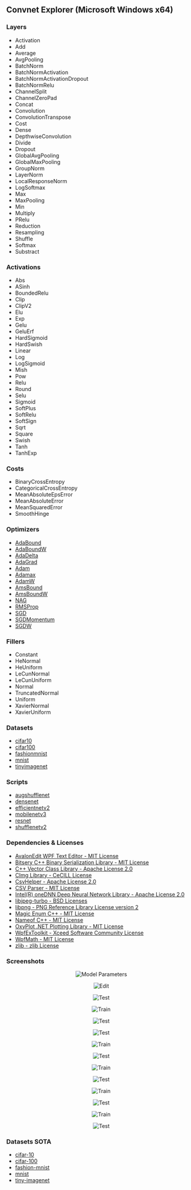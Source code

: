 ## Convnet Explorer (Microsoft Windows x64)

### Layers
* Activation
* Add
* Average
* AvgPooling
* BatchNorm
* BatchNormActivation
* BatchNormActivationDropout
* BatchNormRelu
* ChannelSplit
* ChannelZeroPad
* Concat
* Convolution
* ConvolutionTranspose
* Cost
* Dense
* DepthwiseConvolution
* Divide
* Dropout
* GlobalAvgPooling
* GlobalMaxPooling
* GroupNorm
* LayerNorm
* LocalResponseNorm
* LogSoftmax
* Max
* MaxPooling
* Min
* Multiply
* PRelu
* Reduction
* Resampling
* Shuffle
* Softmax
* Substract

### Activations
* Abs
* ASinh
* BoundedRelu
* Clip
* ClipV2
* Elu
* Exp
* Gelu
* GeluErf
* HardSigmoid
* HardSwish
* Linear
* Log
* LogSigmoid
* Mish
* Pow
* Relu
* Round
* Selu
* Sigmoid
* SoftPlus
* SoftRelu
* SoftSign
* Sqrt
* Square
* Swish
* Tanh
* TanhExp

### Costs
* BinaryCrossEntropy
* CategoricalCrossEntropy
* MeanAbsoluteEpsError
* MeanAbsoluteError
* MeanSquaredError
* SmoothHinge

### Optimizers
* [AdaBound](https://arxiv.org/abs/1902.09843)
* [AdaBoundW](https://arxiv.org/abs/1902.09843)
* [AdaDelta](https://arxiv.org/pdf/1609.04747.pdf)
* [AdaGrad](https://arxiv.org/pdf/1609.04747.pdf)
* [Adam](https://arxiv.org/abs/1412.6980)
* [Adamax](https://arxiv.org/pdf/1609.04747.pdf)
* [AdamW](https://arxiv.org/abs/1711.05101)
* [AmsBound](https://arxiv.org/abs/1902.09843)
* [AmsBoundW](https://arxiv.org/abs/1902.09843)
* [NAG](https://arxiv.org/abs/1607.01981)
* [RMSProp](https://arxiv.org/pdf/1609.04747.pdf)
* [SGD](https://arxiv.org/pdf/1609.04747.pdf)
* [SGDMomentum](https://arxiv.org/pdf/1609.04747.pdf)
* [SGDW](https://arxiv.org/abs/1711.05101)

### Fillers
* Constant
* HeNormal
* HeUniform
* LeCunNormal
* LeCunUniform
* Normal
* TruncatedNormal
* Uniform
* XavierNormal
* XavierUniform

### Datasets
* [cifar10](https://www.cs.toronto.edu/~kriz/cifar.html)
* [cifar100](https://www.cs.toronto.edu/~kriz/cifar.html)
* [fashionmnist](https://github.com/zalandoresearch/fashion-mnist)
* [mnist](http://yann.lecun.com/exdb/mnist)
* [tinyimagenet](http://cs231n.stanford.edu/reports/2017/pdfs/930.pdf)

### Scripts
* [augshufflenet](https://arxiv.org/abs/2203.06589)
* [densenet](https://arxiv.org/abs/1608.06993)
* [efficientnetv2](https://arxiv.org/abs/2104.00298)
* [mobilenetv3](https://arxiv.org/abs/1905.02244)
* [resnet](https://arxiv.org/abs/1605.07146)
* [shufflenetv2](https://arxiv.org/abs/1807.11164)

### Dependencies & Licenses
* [AvalonEdit WPF Text Editor - MIT License](https://github.com/icsharpcode/AvalonEdit)
* [Bitsery C++ Binary Serialization Library - MIT License](https://github.com/fraillt/bitsery)
* [C++ Vector Class Library - Apache License 2.0](https://github.com/vectorclass)
* [CImg Library - CeCILL License](https://github.com/dtschump/CImg)
* [CsvHelper - Apache License 2.0](https://github.com/joshclose/csvhelper)
* [CSV Parser - MIT License](https://github.com/vincentlaucsb/csv-parser)
* [Intel(R) oneDNN Deep Neural Network Library - Apache License 2.0](https://github.com/oneapi-src/oneDNN)
* [libjpeg-turbo - BSD Licenses](https://github.com/libjpeg-turbo/libjpeg-turbo)
* [libpng - PNG Reference Library License version 2](https://github.com/glennrp/libpng)
* [Magic Enum C++ - MIT License](https://github.com/Neargye/magic_enum)
* [Nameof C++ - MIT License](https://github.com/Neargye/nameof)
* [OxyPlot .NET Plotting Library - MIT License](https://github.com/oxyplot/oxyplot)
* [WpfExToolkit - Xceed Software Community License](https://github.com/dotnetprojects/WpfExtendedToolkit)
* [WpfMath - MIT License](https://github.com/ForNeVeR/wpf-math)
* [zlib - zlib License](https://github.com/madler/zlib)

### Screenshots
<p align="center"><img src="https://github.com/proxualli/convnet/blob/main/doc/model_parameters_cifar10.png" alt="Model Parameters" title="Model Parameters"/></p>
<p align="center"><img src="https://github.com/proxualli/convnet/blob/main/doc/convnet_edit_cifar10.png" alt="Edit" title="Edit"/></p>
<p align="center"><img src="https://github.com/proxualli/convnet/blob/main/doc/train_parameters_cifar10.png" alt="Test" title="Train Parameters"/></p>
<p align="center"><img src="https://github.com/proxualli/convnet/blob/main/doc/convnet_train_cifar10.png" alt="Train" title="Train"/></p>
<p align="center"><img src="https://github.com/proxualli/convnet/blob/main/doc/test_parameters_cifar10.png" alt="Test" title="Test Parameters"/></p>
<p align="center"><img src="https://github.com/proxualli/convnet/blob/main/doc/convnet_test_cifar10.png" alt="Test" title="Test"/></p>
<p align="center"><img src="https://github.com/proxualli/convnet/blob/main/doc/convnet_train_cifar100.png" alt="Train" title="Train"/></p>
<p align="center"><img src="https://github.com/proxualli/convnet/blob/main/doc/convnet_test_cifar100.png" alt="Test" title="Test"/></p>
<p align="center"><img src="https://github.com/proxualli/convnet/blob/main/doc/convnet_train_fashionmnist.png" alt="Train" title="Train"/></p>
<p align="center"><img src="https://github.com/proxualli/convnet/blob/main/doc/convnet_test_fashionmnist.png" alt="Test" title="Test"/></p>
<p align="center"><img src="https://github.com/proxualli/convnet/blob/main/doc/convnet_train_mnist.png" alt="Train" title="Train"/></p>
<p align="center"><img src="https://github.com/proxualli/convnet/blob/main/doc/convnet_test_mnist.png" alt="Test" title="Test"/></p>
<p align="center"><img src="https://github.com/proxualli/convnet/blob/main/doc/convnet_train_tinyimagenet.png" alt="Train" title="Train"/></p>
<p align="center"><img src="https://github.com/proxualli/convnet/blob/main/doc/convnet_test_tinyimagenet.png" alt="Test" title="Test"/></p>

### Datasets SOTA
* [cifar-10](https://paperswithcode.com/sota/image-classification-on-cifar-10)
* [cifar-100](https://paperswithcode.com/sota/image-classification-on-cifar-100)
* [fashion-mnist](https://paperswithcode.com/sota/image-classification-on-fashion-mnist)
* [mnist](https://paperswithcode.com/sota/image-classification-on-mnist)
* [tiny-imagenet](https://paperswithcode.com/sota/image-classification-on-tiny-imagenet-1)